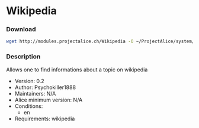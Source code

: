 # Wikipedia

### Download
```bash
wget http://modules.projectalice.ch/Wikipedia -O ~/ProjectAlice/system/moduleInstallTickets/Wikipedia.install
```

### Description
Allows one to find informations about a topic on wikipedia

- Version: 0.2
- Author: Psychokiller1888
- Maintainers: N/A
- Alice minimum version: N/A
- Conditions:
  - en
- Requirements: wikipedia
